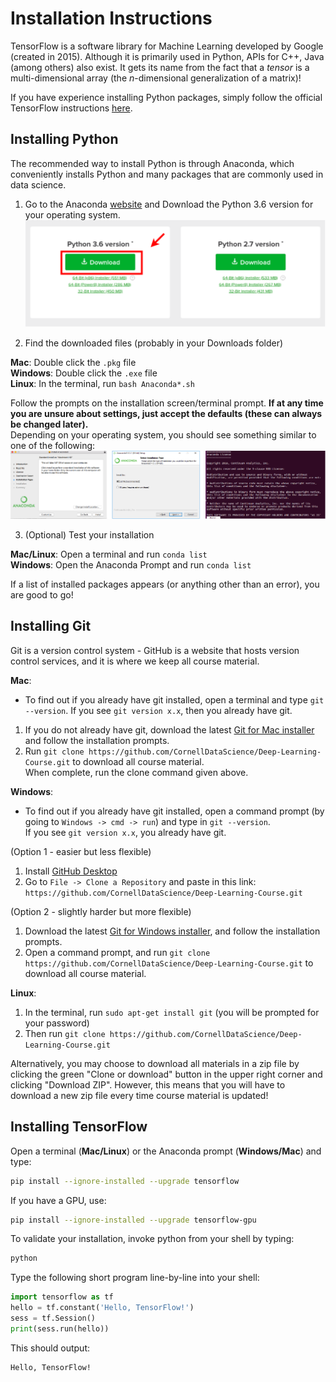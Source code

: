 # Installation Instructions

TensorFlow is a software library for Machine Learning developed by Google 
(created in 2015). Although it is primarily used in Python, APIs for C++, Java
(among others) also exist. It gets its name from the fact that a *tensor* is 
a multi-dimensional array (the *n*-dimensional generalization of a matrix)!  
  
If you have experience installing Python packages, simply follow the official
TensorFlow instructions [here](https://www.tensorflow.org/install/).

## Installing Python

The recommended way to install Python is through Anaconda, 
which conveniently installs Python and many packages that are
commonly used in data science. 

1. Go to the Anaconda [website](https://www.anaconda.com/download/)
and Download the Python 3.6 version for your operating system.
![Anaconda](../images/anaconda3.png)

2. Find the downloaded files (probably in your Downloads folder)
    
**Mac**: Double click the `.pkg` file  
**Windows**: Double click the `.exe` file  
**Linux**: In the terminal, run `bash Anaconda*.sh`
    
Follow the prompts on the installation screen/terminal prompt.
**If at any time you are unsure about settings, just accept the
defaults (these can always be changed later).**  
Depending on your operating system, you should see something
similar to one of the following:
![Exe](../images/executable.png)

3. (Optional) Test your installation
    
**Mac/Linux**: Open a terminal and run `conda list`  
**Windows**: Open the Anaconda Prompt and run `conda list`
  
If a list of installed packages appears (or anything other
than an error), you are good to go!  
  
## Installing Git

Git is a version control system - GitHub is a website that hosts
version control services, and it is where we keep all course material.

**Mac**:   
* To find out if you already have git installed, open
a terminal and type `git --version`. If you see `git version x.x`,
then you already have git.  
1. If you do not already have git, download the latest 
[Git for Mac installer](https://sourceforge.net/projects/git-osx-installer/files/)
and follow the installation prompts.   
2. Run `git clone https://github.com/CornellDataScience/Deep-Learning-Course.git`
to download all course material.  
 When complete, run the clone command given above.
  
**Windows**:  
* To find out if you already have git installed, open a command prompt
(by going to `Windows -> cmd -> run`) and type in `git --version`.  
If you see `git version x.x`, you already have git.  

(Option 1 - easier but less flexible)  
1. Install [GitHub Desktop](https://desktop.github.com/)
2. Go to `File -> Clone a Repository` and paste in this link:
`https://github.com/CornellDataScience/Deep-Learning-Course.git`

(Option 2 - slightly harder but more flexible)  
1. Download the latest [Git for Windows installer](https://gitforwindows.org/),
and follow the installation prompts.
2. Open a command prompt, and run `git clone https://github.com/CornellDataScience/Deep-Learning-Course.git`
to download all course material.



**Linux**: 
1. In the terminal, run `sudo apt-get install git` 
(you will be prompted for your password) 
2. Then run `git clone https://github.com/CornellDataScience/Deep-Learning-Course.git`


Alternatively, you may choose to download all materials in a zip
file by clicking the green "Clone or download" button in the upper
right corner and clicking "Download ZIP". However, this means
that you will have to download a new zip file every time course
material is updated!


## Installing TensorFlow

Open a terminal (**Mac/Linux**) or the Anaconda prompt
 (**Windows/Mac**) and type: 
```bash
pip install --ignore-installed --upgrade tensorflow
```
If you have a GPU, use:
```bash
pip install --ignore-installed --upgrade tensorflow-gpu 
``` 
To validate your installation, invoke python from your shell by typing:
```bash
python
```
Type the following short program line-by-line into your shell:
```python
import tensorflow as tf
hello = tf.constant('Hello, TensorFlow!')
sess = tf.Session()
print(sess.run(hello))
```
This should output:
```
Hello, TensorFlow!
```

